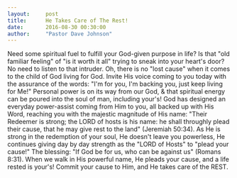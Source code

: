 ```yaml
---
layout:     post
title:      He Takes Care of The Rest!
date:       2016-08-30 00:30:00
author:     "Pastor Dave Johnson"
---
```


Need some spiritual fuel to fulfill your God-given purpose in life?  Is that "old familiar feeling" of "is it worth it all" trying to sneak into your heart's door?  No need to listen to that intruder.  Oh, there is no "lost cause" when it comes to the child of God living for God.  Invite His voice coming to you today with the assurance of the words: "I'm for you, I'm backing you, just keep living for Me!"  Personal power is on its way from our God, & that spiritual energy can be poured into the soul of man, including your's!  God has designed an everyday power-assist coming from Him to you, all backed up with His Word, reaching you with the majestic magnitude of His name:  "Their Redeemer is strong; the LORD of hosts is his name: he shall throughly plead their cause, that he may give rest to the land" (Jeremiah 50:34).  As He is strong in the redemption of your soul,  He doesn't leave you powerless, He continues giving day by day strength as the "LORD of Hosts" to "plead your cause!"  The blessing: "If God be for us, who can be against us" (Romans 8:31).  When we walk in His powerful name, He pleads your cause, and a life rested is your's!  Commit your cause to  Him, and He takes care of the REST.
